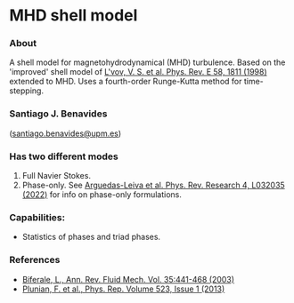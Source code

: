 # MHD shell model
### About
A shell model for magnetohydrodynamical (MHD) turbulence. Based on the 'improved' shell model of [L'vov, V. S. et al. Phys. Rev. E 58, 1811 (1998)](https://doi.org/10.1103/PhysRevE.58.1811) extended to MHD.  Uses a fourth-order Runge-Kutta method for time-stepping. 

### Santiago J. Benavides 

(santiago.benavides@upm.es)

### Has two different modes
1. Full Navier Stokes.
3. Phase-only. See [Arguedas-Leiva et al. Phys. Rev. Research 4, L032035 (2022)](https://doi.org/10.1103/PhysRevResearch.4.L032035) for info on phase-only formulations.

### Capabilities: 
* Statistics of phases and triad phases.

### References
* [Biferale, L., Ann. Rev. Fluid Mech. Vol. 35:441-468 (2003)](https://doi.org/10.1146/annurev.fluid.35.101101.161122)
* [Plunian, F. et al., Phys. Rep. Volume 523, Issue 1 (2013)](https://doi.org/10.1016/j.physrep.2012.09.001)
